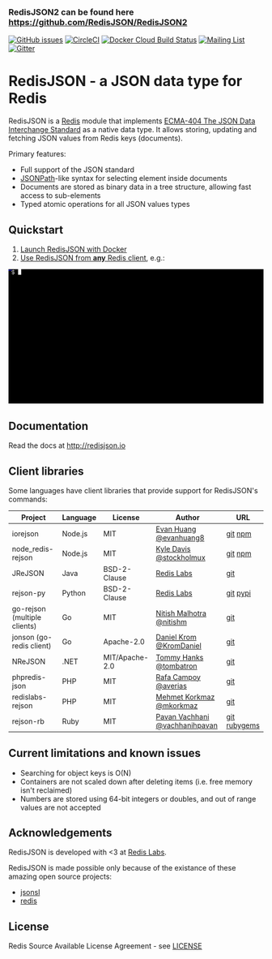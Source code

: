 ### RedisJSON2 can be found here https://github.com/RedisJSON/RedisJSON2

[![GitHub issues](https://img.shields.io/github/release/RedisJSON/RedisJSON.svg)](https://github.com/RedisJSON/RedisJSON/releases/latest)
[![CircleCI](https://circleci.com/gh/RedisJSON/RedisJSON/tree/master.svg?style=svg)](https://circleci.com/gh/RedisJSON/RedisJSON/tree/master)
[![Docker Cloud Build Status](https://img.shields.io/docker/cloud/build/redislabs/rejson.svg)](https://hub.docker.com/r/redislabs/rejson/builds/)
[![Mailing List](https://img.shields.io/badge/Mailing%20List-RedisJSON-blue)](https://groups.google.com/forum/#!forum/redisjson)
[![Gitter](https://badges.gitter.im/RedisLabs/RedisJSON.svg)](https://gitter.im/RedisLabs/RedisJSON?utm_source=badge&utm_medium=badge&utm_campaign=pr-badge)

# RedisJSON - a JSON data type for Redis

RedisJSON is a [Redis](http://redis.io/) module that implements [ECMA-404 The JSON Data Interchange Standard](http://json.org/) as a native data type. It allows storing, updating and fetching JSON values from Redis keys (documents).

Primary features:

* Full support of the JSON standard
* [JSONPath](http://goessner.net/articles/JsonPath/)-like syntax for selecting element inside documents
* Documents are stored as binary data in a tree structure, allowing fast access to sub-elements
* Typed atomic operations for all JSON values types

## Quickstart

1.  [Launch RedisJSON with Docker](http://redisjson.io#launch-redisjson-with-docker)
1.  [Use RedisJSON from **any** Redis client](http://redisjson.io#using-redisjson), e.g.:

![RedisJSON with `redis-cli`](docs/images/demo.gif)

## Documentation

Read the docs at http://redisjson.io

## Client libraries

Some languages have client libraries that provide support for RedisJSON's commands:

| Project | Language | License | Author | URL |
| ------- | -------- | ------- | ------ | --- |
| iorejson | Node.js | MIT | [Evan Huang @evanhuang8](https://github.com/evanhuang8) | [git](https://github.com/evanhuang8/iorejson) [npm](https://www.npmjs.com/package/iorejson) |
| node_redis-rejson | Node.js | MIT | [Kyle Davis @stockholmux](https://github.com/stockholmux) | [git](https://github.com/stockholmux/node_redis-rejson) [npm](https://www.npmjs.com/package/redis-rejson) |
| JReJSON | Java | BSD-2-Clause | [Redis Labs](https://redislabs.com) | [git](https://github.com/RedisLabs/JReJSON/) |
| rejson-py | Python | BSD-2-Clause | [Redis Labs](https://redislabs.com) | [git](https://github.com/RedisLabs/rejson-py) [pypi](https://pypi.python.org/pypi/rejson) |
| go-rejson (multiple clients) | Go | MIT | [Nitish Malhotra @nitishm](https://github.com/nitishm) | [git](https://github.com/nitishm/go-rejson/) |
| jonson  (go-redis client)| Go | Apache-2.0 | [Daniel Krom @KromDaniel](https://github.com/KromDaniel) | [git](https://github.com/KromDaniel/rejonson) |
| NReJSON | .NET | MIT/Apache-2.0 | [Tommy Hanks @tombatron](https://github.com/tombatron) | [git](https://github.com/tombatron/NReJSON) |
| phpredis-json | PHP | MIT | [Rafa Campoy @averias](https://github.com/averias/) | [git](https://github.com/averias/phpredis-json) |
| redislabs-rejson | PHP | MIT | [Mehmet Korkmaz @mkorkmaz](https://github.com/mkorkmaz) | [git](https://github.com/mkorkmaz/redislabs-rejson/) |
| rejson-rb | Ruby | MIT | [Pavan Vachhani @vachhanihpavan](https://github.com/vachhanihpavan/) | [git](https://github.com/vachhanihpavan/rejson-rb) [rubygems](https://rubygems.org/gems/rejson-rb)|

## Current limitations and known issues

* Searching for object keys is O(N)
* Containers are not scaled down after deleting items (i.e. free memory isn't reclaimed)
* Numbers are stored using 64-bit integers or doubles, and out of range values are not accepted

## Acknowledgements

RedisJSON is developed with <3 at [Redis Labs](https://redislabs.com).

RedisJSON is made possible only because of the existance of these amazing open source projects:

* [jsonsl](https://github.com/mnunberg/jsonsl)
* [redis](https://github.com/antirez/redis)

## License

Redis Source Available License Agreement - see [LICENSE](LICENSE)

